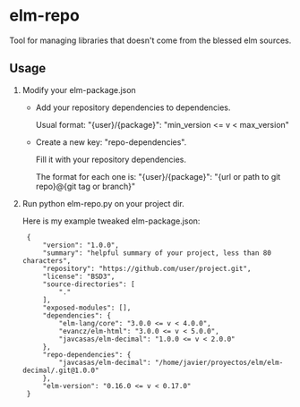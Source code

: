 # elm-repo
Tool for managing libraries that doesn't come from the blessed elm sources.

## Usage

1. Modify your elm-package.json

    * Add your repository dependencies to dependencies.
    
      Usual format: "{user}/{package}": "min_version <= v < max_version"

    * Create a new key: "repo-dependencies".
    
      Fill it with your repository dependencies.
      
      The format for each one is:
      "{user}/{package}": "{url or path to git repo}@{git tag or branch}"

2. Run python elm-repo.py on your project dir.

    Here is my example tweaked elm-package.json:
    
        {
            "version": "1.0.0",
            "summary": "helpful summary of your project, less than 80 characters",
            "repository": "https://github.com/user/project.git",
            "license": "BSD3",
            "source-directories": [
                "."
            ],
            "exposed-modules": [],
            "dependencies": {
                "elm-lang/core": "3.0.0 <= v < 4.0.0",
                "evancz/elm-html": "3.0.0 <= v < 5.0.0",
                "javcasas/elm-decimal": "1.0.0 <= v < 2.0.0"
            },
            "repo-dependencies": {
                "javcasas/elm-decimal": "/home/javier/proyectos/elm/elm-decimal/.git@1.0.0"
            },
            "elm-version": "0.16.0 <= v < 0.17.0"
        }
